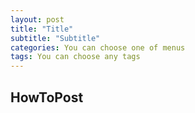 ```yaml
---
layout: post
title: "Title"
subtitle: "Subtitle"
categories: You can choose one of menus
tags: You can choose any tags
---
```


## HowToPost

